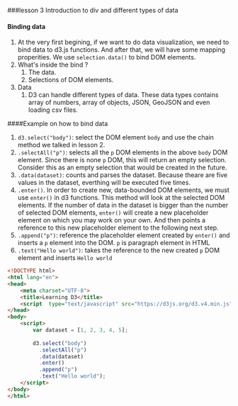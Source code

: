 ###lesson 3 Introduction to div and different types of data

#### Binding data
1. At the very first begining, if we want to do data visualization, we need to bind data to d3.js functions. And after that, we will have some mapping properities. We use ```selection.data()``` to bind DOM elements. 
1. What's inside the bind ? 
    1. The data.
    2. Selections of DOM elements.
2. Data
    1. D3 can handle different types of data. These data types contains array of numbers, array of objects, JSON, GeoJSON and even loading csv files.
    
####Example on how to bind data 
1. ```d3.select("body")```: select the DOM element ```body``` and use the chain method we talked in lesson 2.
2. ```.selectAll("p")```: selects all the ```p``` DOM elements in the above ```body``` DOM element. Since there is none ```p``` DOM, this will return an empty selection. Consider this as an empty selection that would be created in the future.
3. ```.data(dataset)```: counts and parses the dataset. Because theare are five values in the dataset, everthing will be executed five times.
4. ```.enter()```. In order to create new, data-bounded DOM elements, we must use ```enter()``` in d3 functions. This method will look at the selected DOM elements. If the number of data in the dataset is bigger than the number of selected DOM elements, ```enter()``` will create a new placeholder element on which you may work on your own. And then points a reference to this new placeholder element to the following next step. 
5. ```.append("p")```: reference the placeholder element created by ```enter()``` and inserts a ```p``` element into the DOM. ```p``` is paragraph element in HTML
6. ```.text("Hello world")```: takes the reference to the new created ```p``` DOM element and inserts ```Hello world```

```html
<!DOCTYPE html>
<html lang="en">
<head>
    <meta charset="UTF-8">
    <title>Learning D3</title>
    <script  type="text/javascript" src="https://d3js.org/d3.v4.min.js"></script>
</head>
<body>
    <script>
        var dataset = [1, 2, 3, 4, 5];
        
        d3.select("body")
          .selectAll("p")
          .data(dataset)
          .enter()
          .append("p")
          .text("Hello world");
    </script>   
</body>
</html>  

```
